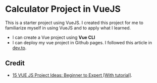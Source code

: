 # Calculator Project in VueJS
This is a starter project using VueJS. I created this project for me to familiarize myself in using VueJS and to apply what I learned.


- I can create a Vue project using **Vue CLI**
- I can deploy my vue project in Github pages. I followed this article in [dev.to](https://dev.to/rolanddoda/deploy-to-github-pages-like-a-pro-with-github-actions-4hdg).

## Credit
- [15 VUE JS Project Ideas: Beginner to Expert [With tutorial]](https://nerdjfpb.medium.com/15-vue-js-project-ideas-beginner-to-expert-with-tutorial-9a315d184a91).